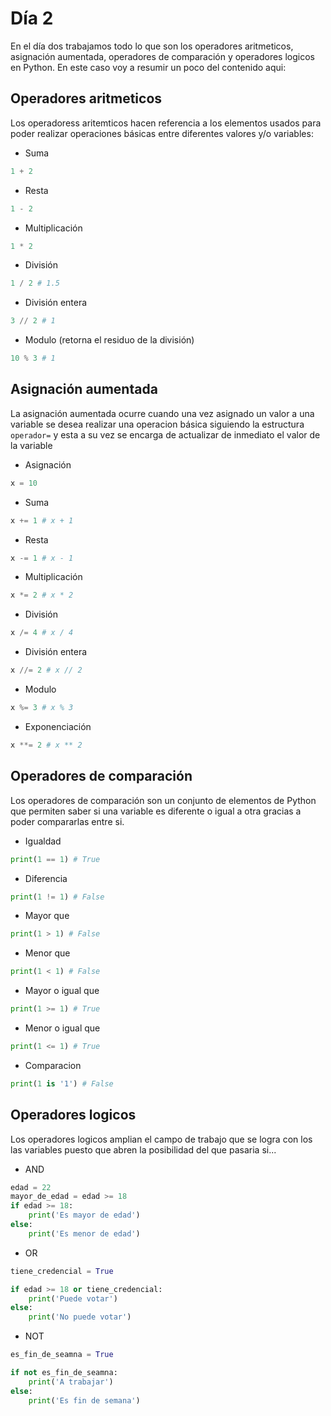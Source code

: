 # Día 2

En el día dos trabajamos todo lo que son los operadores aritmeticos, asignación aumentada, operadores de comparación y operadores logicos en Python. En este caso voy a resumir un poco del contenido aqui: 

## Operadores aritmeticos 

Los operadoress aritemticos hacen referencia a los elementos usados para poder realizar operaciones básicas entre diferentes valores y/o variables:

- Suma 
```python
1 + 2
```

- Resta
```python
1 - 2
```

- Multiplicación 
```python
1 * 2
```

- División
```python
1 / 2 # 1.5
```

- División entera
```python
3 // 2 # 1 
```

- Modulo (retorna el residuo de la división)
```python
10 % 3 # 1
```

## Asignación aumentada

La asignación aumentada ocurre cuando una vez asignado un valor a una variable se desea realizar una operacion básica siguiendo la estructura `operador=` y esta a su vez se encarga de actualizar de inmediato el valor de la variable

- Asignación
```python
x = 10
```

- Suma
```python 
x += 1 # x + 1
```

- Resta
```python
x -= 1 # x - 1
```

- Multiplicación
```python
x *= 2 # x * 2
```

- División
```python
x /= 4 # x / 4
```

- División entera
```python
x //= 2 # x // 2
```

- Modulo 
```python
x %= 3 # x % 3
```

- Exponenciación
```python
x **= 2 # x ** 2
```

## Operadores de comparación 

Los operadores de comparación son un conjunto de elementos de Python que permiten saber si una variable es diferente o igual a otra gracias a poder compararlas entre si.

- Igualdad
```python
print(1 == 1) # True
```

- Diferencia
```python
print(1 != 1) # False
```

- Mayor que
```python
print(1 > 1) # False
```

- Menor que
```python
print(1 < 1) # False
```

- Mayor o igual que
```python
print(1 >= 1) # True
```

- Menor o igual que    
```python
print(1 <= 1) # True
```

- Comparacion
```python
print(1 is '1') # False
```

## Operadores logicos

Los operadores logicos amplian el campo de trabajo que se logra con los las variables puesto que abren la posibilidad del que pasaria si...

- AND
```python
edad = 22
mayor_de_edad = edad >= 18
if edad >= 18:
    print('Es mayor de edad')
else:
    print('Es menor de edad')
```

- OR 
```python
tiene_credencial = True

if edad >= 18 or tiene_credencial:
    print('Puede votar')
else:
    print('No puede votar')
```

- NOT
```python
es_fin_de_seamna = True

if not es_fin_de_seamna:
    print('A trabajar')
else:
    print('Es fin de semana')
```
    